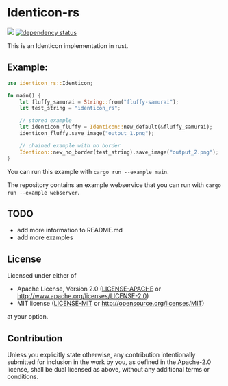 # Identicon-rs

![](https://github.com/fluffy-samurai/identicon-rs/workflows/CI%20Pipeline/badge.svg)
[![dependency status](https://deps.rs/crate/identicon-rs/1.4.1/status.svg)](https://deps.rs/crate/identicon-rs/1.4.1)

This is an Identicon implementation in rust.

## Example:
```rust
use identicon_rs::Identicon;

fn main() {
    let fluffy_samurai = String::from("fluffy-samurai");
    let test_string = "identicon_rs";

    // stored example
    let identicon_fluffy = Identicon::new_default(&fluffy_samurai);
    identicon_fluffy.save_image("output_1.png");

    // chained example with no border
    Identicon::new_no_border(test_string).save_image("output_2.png");
}
```

You can run this example with `cargo run --example main`.

The repository contains an example webservice that you can run with `cargo run --example webserver`.

## TODO
- add more information to README.md
- add more examples

## License

Licensed under either of

 * Apache License, Version 2.0
   ([LICENSE-APACHE](LICENSE-APACHE) or http://www.apache.org/licenses/LICENSE-2.0)
 * MIT license
   ([LICENSE-MIT](LICENSE-MIT) or http://opensource.org/licenses/MIT)

at your option.

## Contribution

Unless you explicitly state otherwise, any contribution intentionally submitted
for inclusion in the work by you, as defined in the Apache-2.0 license, shall be
dual licensed as above, without any additional terms or conditions.
